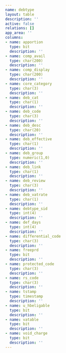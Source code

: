 ```yaml
---
name: debtype
layout: table
description: ''
active: false
relations: []
app_area: ''
columns:
- name: apportion
  type: bit
  description: ''
- name: comp_avail
  type: char(200)
  description: ''
- name: comp_display
  type: char(200)
  description: ''
- name: core_category
  type: char(3)
  description: ''
- name: deb_cat
  type: char(1)
  description: ''
- name: deb_code
  type: char(3)
  description: ''
- name: deb_desc
  type: char(20)
  description: ''
- name: deb_effective
  type: char(1)
  description: ''
- name: deb_group
  type: numeric(1,0)
  description: ''
- name: deb_link
  type: char(1)
  description: ''
- name: deb_review
  type: char(3)
  description: ''
- name: deb_vatrate
  type: char(1)
  description: ''
- name: debtype_sid
  type: int(4)
  description: ''
- name: def_days
  type: int(4)
  description: ''
- name: differential_code
  type: char(3)
  description: ''
- name: freeprd
  type: bit
  description: ''
- name: protected_code
  type: char(3)
  description: ''
- name: rs_code
  type: char(3)
  description: ''
- name: tstamp
  type: timestamp
  description: ''
- name: u_hbeligable
  type: bit
  description: ''
- name: vatable
  type: bit
  description: ''
- name: void_charge
  type: bit
  description: ''
---
```


